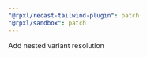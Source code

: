 ```yaml
---
"@rpxl/recast-tailwind-plugin": patch
"@rpxl/sandbox": patch
---
```


Add nested variant resolution
